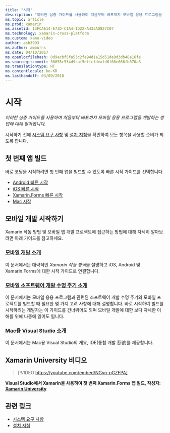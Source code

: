 ```yaml
---
title: "시작"
description: "이러한 심층 가이드를 사용하여 처음부터 배포까지 모바일 응용 프로그램을 개발하는 방법에 대해 알아봅니다."
ms.topic: article
ms.prod: xamarin
ms.assetid: 13FCAE14-E73D-C1A4-1D22-A433AD827C07
ms.technology: xamarin-cross-platform
ms.custom: xamu-video
author: asb3993
ms.author: amburns
ms.date: 04/10/2017
ms.openlocfilehash: 8d9acbf5fa53c2fa94d1a15d51de9d3db48a16fe
ms.sourcegitcommit: 30055c534d9caf5dffcfdeafd6f08e666fb870a8
ms.translationtype: HT
ms.contentlocale: ko-KR
ms.lasthandoff: 03/09/2018
---
```

# <a name="getting-started"></a>시작

_이러한 심층 가이드를 사용하여 처음부터 배포까지 모바일 응용 프로그램을 개발하는 방법에 대해 알아봅니다._

시작하기 전에 [시스템 요구 사항](requirements.md) 및 [설치 지침](installation/index.md)을 확인하여 모든 항목을 사용할 준비가 되도록 합니다.

## <a name="build-your-first-app"></a>첫 번째 앱 빌드

바로 코딩을 시작하려면 첫 번째 앱을 빌드할 수 있도록 빠른 시작 가이드를 선택합니다.

* [Android 빠른 시작](~/android/get-started/hello-android/hello-android-quickstart.md)
* [iOS 빠른 시작](~/ios/get-started/hello-ios/hello-ios-quickstart.md)
* [Xamarin.Forms 빠른 시작](~/xamarin-forms/get-started/hello-xamarin-forms/quickstart.md)
* [Mac 시작](~/mac/get-started/hello-mac.md)

## <a name="getting-started-with-mobile-development"></a>모바일 개발 시작하기

Xamarin 작동 방법 및 모바일 앱 개발 프로젝트에 접근하는 방법에 대해 자세히 알아보려면 아래 가이드를 참고하세요.

###  <a name="introduction-to-mobile-developmentcross-platformget-startedintroduction-to-mobile-developmentmd"></a>[모바일 개발 소개](~/cross-platform/get-started/introduction-to-mobile-development.md)

이 문서에서는 대략적인 *Xamarin 작동 방식*을 설명하고 iOS, Android 및 Xamarin.Forms에 대한 시작 가이드로 연결합니다.

###  <a name="introduction-to-the-mobile-software-development-lifecyclecross-platformget-startedintroduction-to-mobile-sdlcmd"></a>[모바일 소프트웨어 개발 수명 주기 소개](~/cross-platform/get-started/introduction-to-mobile-sdlc.md)

이 문서에서는 모바일 응용 프로그램과 관련된 소프트웨어 개발 수명 주기와 모바일 프로젝트를 빌드할 때 필요한 몇 가지 고려 사항에 대해 설명합니다. 바로 시작하여 빌드를 시작하려는 개발자는 이 가이드를 건너뛰어도 되며 모바일 개발에 대한 보다 자세한 이해를 위해 나중에 읽어도 됩니다.

###  <a name="introducing-visual-studio-for-machttpsdocsmicrosoftcomvisualstudiomac"></a>[Mac용 Visual Studio 소개](https://docs.microsoft.com/visualstudio/mac/)

이 문서에서는 Mac용 Visual Studio의 개요, IDE(통합 개발 환경)를 제공합니다.


## <a name="xamarin-university-video"></a>Xamarin University 비디오

> [!VIDEO https://youtube.com/embed/NGvn-pGZFPA]

**Visual Studio에서 Xamarin을 사용하여 첫 번째 Xamarin.Forms 앱 빌드, 작성자: [Xamarin University](https://university.xamarin.com)**

## <a name="related-links"></a>관련 링크

- [시스템 요구 사항](requirements.md)
- [설치 지침](~/cross-platform/get-started/installation/index.md)
